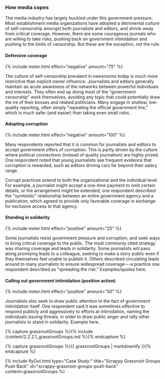 ### How media copes

The media industry has largely buckled under this government pressure. Most establishment media organizations have adopted a detrimental culture of self-censorship amongst both journalists and editors, and shrink away from critical coverage. However, there are some courageous journals who are willing to take risks, pushing back on government intimidation and pushing to the limits of censorship. But these are the exception, not the rule.

<div class="flexColumns">
<h4 class="col-1-2">Defensive coverage</h4>
{% include meter.html effect="negative" amount="75" %}
</div>

The culture of self-censorship prevalent in newsrooms today is much more restrictive than explicit owner influence. Journalists and editors generally maintain an acute awareness of the networks between powerful individuals and interests. They often end up doing most of the "government censorship" work themselves, avoiding any topic that could potentially draw the ire of their bosses and related politicians. Many engage in shallow, low-quality reporting, often simply "repeating the official government line," which is much safer (and easier) than taking even small risks.

<div class="flexColumns">
<h4 class="col-1-2">Adopting corruption</h4>
{% include meter.html effect="negative" amount="100" %}
</div>

Many respondents reported that it is common for journalists and editors to accept government offers of corruption. This is partly driven by the culture where political connections (instead of quality journalism) are highly prized. One respondent noted that young journalists see frequent evidence that corruption is rewarded, such as editors driving cars far beyond their salary range.

Corrupt practices extend to both the organizational and the individual level. For example, a journalist might accept a one-time payment to omit certain details, or the arrangement might be extended; one respondent described the "symbiotic" relationship between an entire government agency and a publication, which agreed to provide only favorable coverage in exchange for exclusive access to that agency.

<div class="flexColumns">
<h4 class="col-1-2">Standing in solidarity</h4>
{% include meter.html effect="positive" amount="25" %}
</div>

Some journalists resist government pressure and corruption, and seek ways to bring critical coverage to the public. The most commonly cited strategy was sharing coverage and leads in solidarity. Some journalists will pass along promising leads to a colleague, seeking to make a story public even if they themselves feel unable to publish it. Others described circulating leads around to many journalists to ensure widespread coverage---a practice one respondent described as "spreading the risk." Examples/quotes here.

<div class="flexColumns">
<h4 class="col-1-2">Calling out government intimidation (positive action)</h4>
{% include meter.html effect="positive" amount="50" %}
</div>

Journalists also seek to draw public attention to the fact of government intimidation itself. One respondent said it was sometimes effective to respond publicly and aggressively to efforts at intimidation, naming the individuals issuing threats, in order to draw public anger and rally other journalists to stand in solidarity. Example here.

<!-- Include content as a variable -->
{% capture grassrootGroups %}{% include /content/2.2.2.1_grassrootGroups.md %}{% endcapture %}
<!-- markdownify the variable -->
{% capture grassrootGroups %}{{ grassrootGroups | markdownify }}{% endcapture %}
<!-- include the flyOut function and pass in the variable content -->
{% include flyOut.html type="Case Study:" title="Scrappy Grassroot Groups Push Back" id="scrappy-grassroot-groups-push-back" content=grassrootGroups %}
